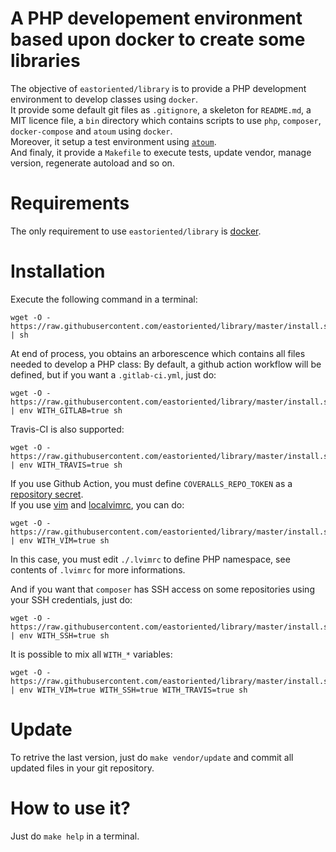 # A PHP developement environment based upon docker to create some libraries

The objective of `eastoriented/library` is to provide a PHP development environment to develop classes using `docker`.  
It provide some default git files as `.gitignore`, a skeleton for `README.md`, a MIT licence file, a `bin` directory which contains scripts to use `php`, `composer`, `docker-compose` and `atoum` using `docker`.  
Moreover, it setup a test environment using [`atoum`](http://docs.atoum.org).  
And finaly, it provide a `Makefile` to execute tests, update vendor, manage version, regenerate autoload and so on.

# Requirements

The only requirement to use `eastoriented/library` is [docker](https://docs.docker.com/install/).

# Installation

Execute the following command in a terminal:

```
wget -O - https://raw.githubusercontent.com/eastoriented/library/master/install.sh | sh
```

At end of process, you obtains an arborescence which contains all files needed to develop a PHP class:
By default, a github action workflow will be defined, but if you want a `.gitlab-ci.yml`, just do:

```
wget -O - https://raw.githubusercontent.com/eastoriented/library/master/install.sh | env WITH_GITLAB=true sh
```

Travis-CI is also supported:

```
wget -O - https://raw.githubusercontent.com/eastoriented/library/master/install.sh | env WITH_TRAVIS=true sh
```

If you use Github Action, you must define `COVERALLS_REPO_TOKEN` as a [repository secret](https://docs.github.com/en/free-pro-team@latest/actions/reference/encrypted-secrets#creating-encrypted-secrets-for-a-repository).  
If you use [vim](https://www.vim.org) and [localvimrc](https://github.com/embear/vim-localvimrc), you can do:

```
wget -O - https://raw.githubusercontent.com/eastoriented/library/master/install.sh | env WITH_VIM=true sh
```

In this case, you must edit `./.lvimrc` to define PHP namespace, see contents of `.lvimrc` for more informations.

And if you want that `composer` has SSH access on some repositories using your SSH credentials, just do:

```
wget -O - https://raw.githubusercontent.com/eastoriented/library/master/install.sh | env WITH_SSH=true sh
```

It is possible to mix all `WITH_*` variables:

```
wget -O - https://raw.githubusercontent.com/eastoriented/library/master/install.sh | env WITH_VIM=true WITH_SSH=true WITH_TRAVIS=true sh
```

# Update

To retrive the last version, just do `make vendor/update` and commit all updated files in your git repository.

# How to use it?

Just do `make help` in a terminal.
